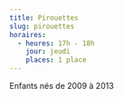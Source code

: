 ```yaml
---
title: Pirouettes
slug: pirouettes
horaires:
  - heures: 17h - 18h
    jour: jeudi
    places: 1 place
---
```

Enfants nés de 2009 à 2013
